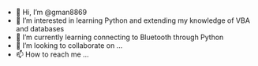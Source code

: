 - 👋 Hi, I’m @gman8869
- 👀 I’m interested in learning Python and extending my knowledge of VBA and databases
- 🌱 I’m currently learning connecting to Bluetooth through Python
- 💞️ I’m looking to collaborate on ...
- 📫 How to reach me ...

<!---
gman8869/gman8869 is a ✨ special ✨ repository because its `README.md` (this file) appears on your GitHub profile.
You can click the Preview link to take a look at your changes.
--->
